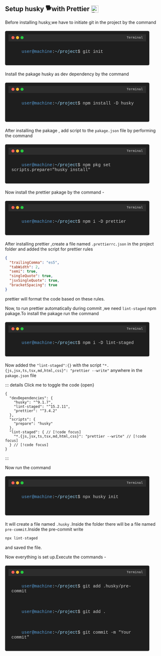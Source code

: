 ###
<h2 style="display: flex; align-items: center;">
  Setup husky 
  <span style="font-size: 1em; margin-left: 5px;">🐕</span> 
  with Prettier 
  <img src="https://prettier.io/icon.png" alt="Prettier Logo" style="height: 24px; margin-left: 5px;" />
</h2>

Before installing husky,we have to initiate git in the project by the command
<div style="background-color: #1e1e1e; color: #d4d4d4; font-family: 'Courier New', Courier, monospace; border: 1px solid #333; border-radius: 4px; padding: 10px; margin: 20px 0; width: 90%; max-width: 800px;">
  <!-- Terminal header -->
  <div style="background-color: #2d2d2d; padding: 5px 10px; border-bottom: 1px solid #333; display: flex; align-items: center;">
    <div style="width: 10px; height: 10px; background-color: #ff5f56; border-radius: 50%; margin-right: 5px;"></div>
    <div style="width: 10px; height: 10px; background-color: #ffbd2e; border-radius: 50%; margin-right: 5px;"></div>
    <div style="width: 10px; height: 10px; background-color: #27c93f; border-radius: 50%;"></div>
    <span style="margin-left: auto; font-size: 0.8em; color: #d4d4d4;">Terminal</span>
  </div>
  <!-- Terminal content -->
  <div style="padding: 10px; white-space: pre-wrap;">
    <span style="color: #569cd6;">user@machine</span>:<span style="color: #9cdcfe;">~/project</span>$ <span>git init</span>
  </div>
</div>


Install the pakage husky as dev dependency by the command
<div style="background-color: #1e1e1e; color: #d4d4d4; font-family: 'Courier New', Courier, monospace; border: 1px solid #333; border-radius: 4px; padding: 10px; margin: 20px 0; width: 90%; max-width: 800px;">
  <!-- Terminal header -->
  <div style="background-color: #2d2d2d; padding: 5px 10px; border-bottom: 1px solid #333; display: flex; align-items: center;">
    <div style="width: 10px; height: 10px; background-color: #ff5f56; border-radius: 50%; margin-right: 5px;"></div>
    <div style="width: 10px; height: 10px; background-color: #ffbd2e; border-radius: 50%; margin-right: 5px;"></div>
    <div style="width: 10px; height: 10px; background-color: #27c93f; border-radius: 50%;"></div>
    <span style="margin-left: auto; font-size: 0.8em; color: #d4d4d4;">Terminal</span>
  </div>
  <!-- Terminal content -->
  <div style="padding: 10px; white-space: pre-wrap;">
    <span style="color: #569cd6;">user@machine</span>:<span style="color: #9cdcfe;">~/project</span>$ <span>npm install -D husky
</span>
  </div>
</div>

After installing the pakage , add script to the ```pakage.json``` file by performing the command 
<div style="background-color: #1e1e1e; color: #d4d4d4; font-family: 'Courier New', Courier, monospace; border: 1px solid #333; border-radius: 4px; padding: 10px; margin: 20px 0; width: 90%; max-width: 800px;">
  <!-- Terminal header -->
  <div style="background-color: #2d2d2d; padding: 5px 10px; border-bottom: 1px solid #333; display: flex; align-items: center;">
    <div style="width: 10px; height: 10px; background-color: #ff5f56; border-radius: 50%; margin-right: 5px;"></div>
    <div style="width: 10px; height: 10px; background-color: #ffbd2e; border-radius: 50%; margin-right: 5px;"></div>
    <div style="width: 10px; height: 10px; background-color: #27c93f; border-radius: 50%;"></div>
    <span style="margin-left: auto; font-size: 0.8em; color: #d4d4d4;">Terminal</span>
  </div>
  <!-- Terminal content -->
  <div style="padding: 10px; white-space: pre-wrap;">
    <span style="color: #569cd6;">user@machine</span>:<span style="color: #9cdcfe;">~/project</span>$ <span>npm pkg set scripts.prepare="husky install"</span>
  </div>
</div>

Now install the prettier pakage by the command -
<div style="background-color: #1e1e1e; color: #d4d4d4; font-family: 'Courier New', Courier, monospace; border: 1px solid #333; border-radius: 4px; padding: 10px; margin: 20px 0; width: 90%; max-width: 800px;">
  <!-- Terminal header -->
  <div style="background-color: #2d2d2d; padding: 5px 10px; border-bottom: 1px solid #333; display: flex; align-items: center;">
    <div style="width: 10px; height: 10px; background-color: #ff5f56; border-radius: 50%; margin-right: 5px;"></div>
    <div style="width: 10px; height: 10px; background-color: #ffbd2e; border-radius: 50%; margin-right: 5px;"></div>
    <div style="width: 10px; height: 10px; background-color: #27c93f; border-radius: 50%;"></div>
    <span style="margin-left: auto; font-size: 0.8em; color: #d4d4d4;">Terminal</span>
  </div>
  <!-- Terminal content -->
  <div style="padding: 10px; white-space: pre-wrap;">
    <span style="color: #569cd6;">user@machine</span>:<span style="color: #9cdcfe;">~/project</span>$ <span>npm i -D prettier</span>
  </div>
</div>

After installing prettier ,create a file named ```.prettierrc.json``` in the project folder and added the script for prettier rules

```json
{
  "trailingComma": "es5",
  "tabWidth": 2,
  "semi": true,
  "singleQuote": true,
  "jsxSingleQuote": true,
  "bracketSpacing": true
}
```
prettier will format the code based on these rules.



Now, to run prettier automatically during commit ,we need ```lint-staged``` npm pakage.To install the pakage run the command
<div style="background-color: #1e1e1e; color: #d4d4d4; font-family: 'Courier New', Courier, monospace; border: 1px solid #333; border-radius: 4px; padding: 10px; margin: 20px 0; width: 90%; max-width: 800px;">
  <!-- Terminal header -->
  <div style="background-color: #2d2d2d; padding: 5px 10px; border-bottom: 1px solid #333; display: flex; align-items: center;">
    <div style="width: 10px; height: 10px; background-color: #ff5f56; border-radius: 50%; margin-right: 5px;"></div>
    <div style="width: 10px; height: 10px; background-color: #ffbd2e; border-radius: 50%; margin-right: 5px;"></div>
    <div style="width: 10px; height: 10px; background-color: #27c93f; border-radius: 50%;"></div>
    <span style="margin-left: auto; font-size: 0.8em; color: #d4d4d4;">Terminal</span>
  </div>
  <!-- Terminal content -->
  <div style="padding: 10px; white-space: pre-wrap;">
    <span style="color: #569cd6;">user@machine</span>:<span style="color: #9cdcfe;">~/project</span>$ <span>npm i -D lint-staged</span>
  </div>
</div>


Now added the ```"lint-staged":{}``` with the script ```"*.{js,jsx,ts,tsx,md,html,css}": "prettier --write"``` anywhere in the ```pakage.json``` file

::: details Click me to toggle the code {open}

```json{10-12}
{
  "devDependencies": {
    "husky": "^9.1.7",
    "lint-staged": "^15.2.11",
    "prettier": "^3.4.2"
  },
  "scripts": {
    "prepare": "husky" 
  },
  "lint-staged": { // [!code focus]
    "*.{js,jsx,ts,tsx,md,html,css}": "prettier --write" // [!code focus]
  } // [!code focus]
}

```
:::

Now run the command 
<div style="background-color: #1e1e1e; color: #d4d4d4; font-family: 'Courier New', Courier, monospace; border: 1px solid #333; border-radius: 4px; padding: 10px; margin: 20px 0; width: 90%; max-width: 800px;">
  <!-- Terminal header -->
  <div style="background-color: #2d2d2d; padding: 5px 10px; border-bottom: 1px solid #333; display: flex; align-items: center;">
    <div style="width: 10px; height: 10px; background-color: #ff5f56; border-radius: 50%; margin-right: 5px;"></div>
    <div style="width: 10px; height: 10px; background-color: #ffbd2e; border-radius: 50%; margin-right: 5px;"></div>
    <div style="width: 10px; height: 10px; background-color: #27c93f; border-radius: 50%;"></div>
    <span style="margin-left: auto; font-size: 0.8em; color: #d4d4d4;">Terminal</span>
  </div>
  <!-- Terminal content -->
  <div style="padding: 10px; white-space: pre-wrap;">
    <span style="color: #569cd6;">user@machine</span>:<span style="color: #9cdcfe;">~/project</span>$ <span>npx husky init</span>
    
  </div>
</div>

It will create a file named ```.husky``` .Inside the folder there will be a file named ```pre-commit```.Inside the pre-commit write 
```js
npx lint-staged
```
and saved the file.


Now everything is set up.Execute the commands -
<div style="background-color: #1e1e1e; color: #d4d4d4; font-family: 'Courier New', Courier, monospace; border: 1px solid #333; border-radius: 4px; padding: 10px; margin: 20px 0; width: 90%; max-width: 800px;">
  <!-- Terminal header -->
  <div style="background-color: #2d2d2d; padding: 5px 10px; border-bottom: 1px solid #333; display: flex; align-items: center;">
    <div style="width: 10px; height: 10px; background-color: #ff5f56; border-radius: 50%; margin-right: 5px;"></div>
    <div style="width: 10px; height: 10px; background-color: #ffbd2e; border-radius: 50%; margin-right: 5px;"></div>
    <div style="width: 10px; height: 10px; background-color: #27c93f; border-radius: 50%;"></div>
    <span style="margin-left: auto; font-size: 0.8em; color: #d4d4d4;">Terminal</span>
  </div>
  <!-- Terminal content -->
  <div style="padding: 10px; white-space: pre-wrap;">
    <span style="color: #569cd6;">user@machine</span>:<span style="color: #9cdcfe;">~/project</span>$ <span>git add .husky/pre-commit</span>
  </div>
  <div style="padding: 10px; white-space: pre-wrap;">
    <span style="color: #569cd6;">user@machine</span>:<span style="color: #9cdcfe;">~/project</span>$ <span>git add .</span>
  </div>
  <div style="padding: 10px; white-space: pre-wrap;">
    <span style="color: #569cd6;">user@machine</span>:<span style="color: #9cdcfe;">~/project</span>$ <span>git commit -m "Your commit"</span>
  </div>
</div>